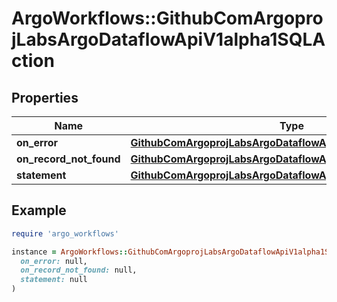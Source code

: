 # ArgoWorkflows::GithubComArgoprojLabsArgoDataflowApiV1alpha1SQLAction

## Properties

| Name | Type | Description | Notes |
| ---- | ---- | ----------- | ----- |
| **on_error** | [**GithubComArgoprojLabsArgoDataflowApiV1alpha1SQLStatement**](GithubComArgoprojLabsArgoDataflowApiV1alpha1SQLStatement.md) |  | [optional] |
| **on_record_not_found** | [**GithubComArgoprojLabsArgoDataflowApiV1alpha1SQLStatement**](GithubComArgoprojLabsArgoDataflowApiV1alpha1SQLStatement.md) |  | [optional] |
| **statement** | [**GithubComArgoprojLabsArgoDataflowApiV1alpha1SQLStatement**](GithubComArgoprojLabsArgoDataflowApiV1alpha1SQLStatement.md) |  | [optional] |

## Example

```ruby
require 'argo_workflows'

instance = ArgoWorkflows::GithubComArgoprojLabsArgoDataflowApiV1alpha1SQLAction.new(
  on_error: null,
  on_record_not_found: null,
  statement: null
)
```

